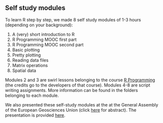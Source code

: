 Self study modules
------

To learn R step by step, we made 8 self study modules of 1-3 hours (depending on your background): 
1. A (very) short introduction to R
2. R Programming MOOC first part 
3. R Programming MOOC second part
4. Basic plotting
5. Pretty plotting
6. Reading data files
7. Matrix operations
8. Spatial data

Modules 2 and 3 are swirl lessons belonging to the course [R Programming](www.coursera.org/learn/r-programming) (the credits go to the developers of that course). Modules 4-8 are script writing assignments.
More information can be found in the folders belonging to each module.

We also presented these self-study modules at the  at the General Assembly of the European Geosciences Union (click [here](https://meetingorganizer.copernicus.org/EGU2018/EGU2018-18046.pdf) for abstract). The presentation is provided [here](https://github.com/ClaudiaBrauer/A-very-short-introduction-to-R/blob/master/Self%20study%20modules/presentation_R_modules_EGU2018.pdf).
